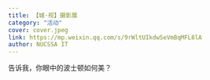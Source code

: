 ```yaml
---
title: 【城·视】摄影展
category: "活动"
cover: cover.jpeg
link: https://mp.weixin.qq.com/s/9rWltUIkdwSeVmBqMFL8lA
author: NUCSSA IT
---
```

告诉我，你眼中的波士顿如何美？